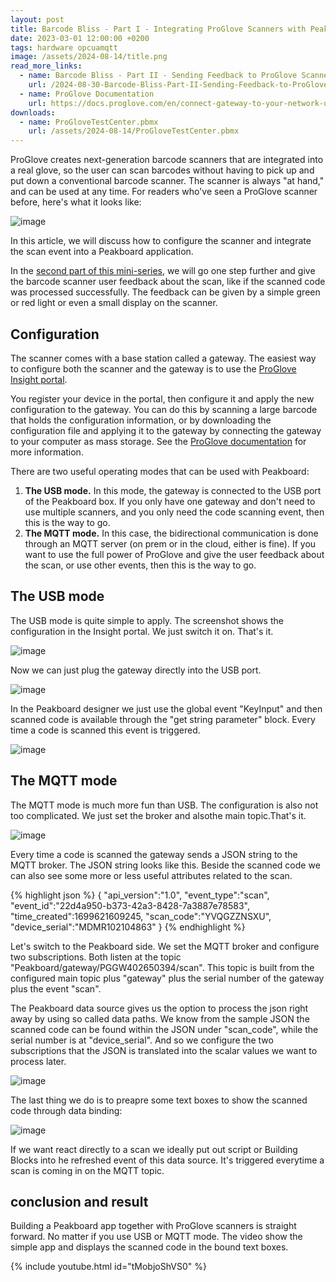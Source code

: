 ```yaml
---
layout: post
title: Barcode Bliss - Part I - Integrating ProGlove Scanners with Peakboard
date: 2023-03-01 12:00:00 +0200
tags: hardware opcuamqtt
image: /assets/2024-08-14/title.png
read_more_links:
  - name: Barcode Bliss - Part II - Sending Feedback to ProGlove Scanners
    url: /2024-08-30-Barcode-Bliss-Part-II-Sending-Feedback-to-ProGlove-Scanners.html
  - name: ProGlove Documentation
    url: https://docs.proglove.com/en/connect-gateway-to-your-network-using-mqtt-integration.html
downloads:
  - name: ProGloveTestCenter.pbmx
    url: /assets/2024-08-14/ProGloveTestCenter.pbmx
---
```

ProGlove creates next-generation barcode scanners that are integrated into a real glove, so the user can scan barcodes without having to pick up and put down a conventional barcode scanner. The scanner is always "at hand," and can be used at any time. For readers who've seen a ProGlove scanner before, here's what it looks like:

![image](/assets/2024-08-14/010.png)

In this article, we will discuss how to configure the scanner and integrate the scan event into a Peakboard application.

In the [second part of this mini-series]((/2024-08-30-Barcode-Bliss-Part-II-Sending-Feedback-to-ProGlove-Scanners.html)), we will go one step further and give the barcode scanner user feedback about the scan, like if the scanned code was processed successfully. The feedback can be given by a simple green or red light or even a small display on the scanner.

## Configuration

The scanner comes with a base station called a gateway. The easiest way to configure both the scanner and the gateway is to use the [ProGlove Insight portal](https://insight.proglove.com/).

You register your device in the portal, then configure it and apply the new configuration to the gateway. You can do this by scanning a large barcode that holds the configuration information, or by downloading the configuration file and applying it to the gateway by connecting the gateway to your computer as mass storage. See the [ProGlove documentation](https://docs.proglove.com/?lang=en) for more information.

There are two useful operating modes that can be used with Peakboard:

1. **The USB mode.** In this mode, the gateway is connected to the USB port of the Peakboard box. If you only have one gateway and don't need to use multiple scanners, and you only need the code scanning event, then this is the way to go.
2. **The MQTT mode.** In this case, the bidirectional communication is done through an MQTT server (on prem or in the cloud, either is fine). If you want to use the full power of ProGlove and give the user feedback about the scan, or use other events, then this is the way to go.

## The USB mode

The USB mode is quite simple to apply. The screenshot shows the configuration in the Insight portal. We just switch it on. That's it.

![image](/assets/2024-08-14/020.png)

Now we can just plug the gateway directly into the USB port.

![image](/assets/2024-08-14/030.jpg)

In the Peakboard designer we just use the global event "KeyInput" and then scanned code is available through the "get string parameter" block. Every time a code is scanned this event is triggered.

![image](/assets/2024-08-14/040.png)

## The MQTT mode

The MQTT mode is much more fun than USB. The configuration is also not too complicated. We just set the broker and alsothe main topic.That's it.

![image](/assets/2024-08-14/050.png)

Every time a code is scanned the gateway sends a JSON string to the MQTT broker. The JSON string looks like this. Beside the scanned code we can also see some more or less useful attributes related to the scan.

{% highlight json %}
{
    "api_version":"1.0",
    "event_type":"scan",
    "event_id":"22d4a950-b373-42a3-8428-7a3887e78583",
    "time_created":1699621609245,
    "scan_code":"YVQGZZNSXU",
    "device_serial":"MDMR102104863"
}
{% endhighlight %}

Let's switch to the Peakboard side. We set the MQTT broker and configure two subscriptions. Both listen at the topic "Peakboard/gateway/PGGW402650394/scan". This topic is built from the configured main topic plus "gateway" plus the serial number of the gateway plus the event "scan".

The Peakboard data source gives us the option to process the json right away by using so called data paths. We know from the sample JSON the scanned code can be found within the JSON under "scan_code", while the serial number is at "device_serial". And so we configure the two subscriptions that the JSON is translated into the scalar values we want to process later.

![image](/assets/2024-08-14/060.png)

The last thing we do is to preapre some text boxes to show the scanned code through data binding:

![image](/assets/2024-08-14/070.png)

If we want react directly to a scan we ideally put out script or Building Blocks into he refreshed event of this data source. It's triggered everytime a scan is coming in on the MQTT topic.

## conclusion and result

Building a Peakboard app together with ProGlove scanners is straight forward. No matter if you use USB or MQTT mode. The video show the simple app and displays the scanned code in the bound text boxes.

{% include youtube.html id="tMobjoShVS0" %}
